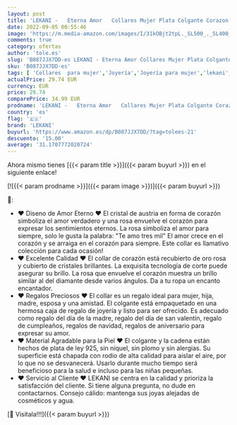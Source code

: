 ```yaml
---
layout: post
title: 'LEKANI -   Eterna Amor   Collares Mujer Plata Colgante Corazon con Cristal de Austriacos Joyas Regalos Originales para Mujer Madre Mamá Abuela Cumpleaños Navidad Aniversario'
date: 2022-09-05 00:55:46
image: 'https://m.media-amazon.com/images/I/31kOBjt2tpL._SL500_._SL400_.jpg'
comments: true
category: ofertas
author: 'tole.es'
slug: 'B087JJX7DD-es LEKANI - Eterna Amor Collares Mujer Plata Colgante Corazon...'
sku: 'B087JJX7DD-es'
tags: [ 'Collares  para mujer','Joyería','Joyería para mujer','lekani','navidad','🇪🇸', ]
actualPrice: 29.74 EUR
currency: EUR
price: 29.74
comparePrice: 34.99 EUR
prodname: 'LEKANI -   Eterna Amor   Collares Mujer Plata Colgante Corazon con Cristal de Austriacos Joyas Regalos Originales para Mujer Madre Mamá Abuela Cumpleaños Navidad Aniversario'
country: 'es'
flag: '🇪🇸'
brand: 'LEKANI'
buyurl: 'https://www.amazon.es/dp/B087JJX7DD/?tag=tolees-21'
descuento: '15.00'
average: '31.1707772020724'
---
```


Ahora mismo tienes [{{< param title >}}]({{< param buyurl >}}) en el siguiente enlace!

[![{{< param prodname >}}]({{< param image >}})]({{< param buyurl >}})

🔎:

- ♥ Diseno de Amor Eterno ♥ El cristal de austria en forma de corazón simboliza el amor verdadero y una rosa envuelve el corazón para expresar los sentimientos eternos. La rosa simboliza el amor para siempre, solo le gusta la palabra: "Te amo tres mil" El amor crece en el corazón y se arraiga en el corazón para siempre. Este collar es llamativo colección para cada ocasión!
- ♥ Excelente Calidad ♥ El collar de corazón está recubierto de oro rosa y cubierto de cristales brillantes. La exquisita tecnología de corte puede asegurar su brillo. La rosa que envuelve el corazón muestra un brillo similar al del diamante desde varios ángulos. Da a tu ropa un encanto encantador.
- ♥ Regalos Preciosos ♥ El collar es un regalo ideal para mujer, hija, madre, esposa y una amistad. El colgante está empaquetado en una hermosa caja de regalo de joyería y listo para ser ofrecido. Es adecuado como regalo del día de la madre, regalo del día de san valentín, regalo de cumpleaños, regalos de navidad, regalos de aniversario para expresar su amor.
- ♥ Material Agradable para la Piel ♥ El colgante y la cadena están hechos de plata de ley 925, sin níquel, sin plomo y sin alergias. Su superficie está chapada con rodio de alta calidad para aislar el aire, por lo que no se desvanecerá. Usarlo durante mucho tiempo será beneficioso para la salud e incluso para las niñas pequeñas.
- ♥ Servicio al Cliente ♥ LEKANI se centra en la calidad y prioriza la satisfacción del cliente. Si tiene alguna pregunta, no dude en contactarnos. Consejo cálido: mantenga sus joyas alejadas de cosméticos y agua.

[🛒 Visítala!!!]({{< param buyurl >}})
